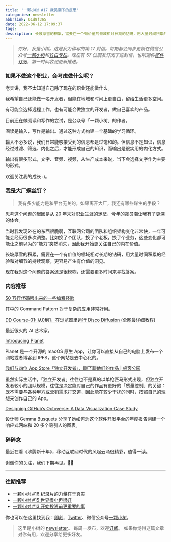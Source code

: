 ```yaml
---
title: '一颗小树 #17 裁员潮下的反思'
categories: newsletter
abbrlink: 61d8f365
date: 2022-06-12 17:09:37
tags:
description: 长坡厚雪的积累，需要在一个有价值的领域相对长期的钻研，用大量时间积累的经验和对细节的持续观察，更容易产生有价值的洞见。
---
```

> *你好，我是小树。这是我为你写的第 17 封信。每期都会同步更新在微信公众号[一颗小树](https://weixin.sogou.com/weixin?query=a_warm_tree)和[竹白专栏](https://xiaoshu.zhubai.love)。现在有 57 位朋友订阅了这封信，也欢迎你[邮件订阅](https://xiaoshu.zhubai.love)，第一时间收到更新推送。*

### 如果不做这个职业，会考虑做什么呢？

老实讲，我不太知道自己除了现在的职业还能做什么。

我希望自己还能做一名开发者，但能在地域和时间上更自由，留给生活更多空间。

有可能会选择远程工作，也有可能会做独立的开发者，做自己喜欢的产品。

目前还在做阅读和写作的尝试，是公众号「一颗小树」的作者。

阅读是输入，写作是输出。通过这种方式构建一个基础的学习循环。

输入不必多说，我们日常能够接受到的信息都是过饱和的。但信息不是知识，信息经过过滤、筛选、内化之后，才能形成自己的知识，而输出是很实用的内化方式。

输出有很多形式，文字、音频、视频，从生产成本来说，当下会选择文字作为主要的形式。

欢迎关注我的成长 :)。

### 我是大厂螺丝钉？

> 我有多少能力是和平台无关的，如果离开大厂，我还有哪些谋生的手段？

思考这个问题的起因是从 20 年末对职业生涯的迷茫，今年的裁员潮让我有了更深的体会。

当时我发现外在的东西很脆弱，互联网公司的团队和组织架构变化非常快，一年可能会经历很多次调整。比如换了个团队，换了个老板，换了个业务，这些变化都可能让之前以为的“能力”突然消失，因此我开始更关注自己的内在价值。

长坡厚雪的积累，需要在一个有价值的领域相对长期的钻研，用大量时间积累的经验和对细节的持续观察，更容易产生有价值的洞见。

现在我对这个问题的答案还是很模糊，还需要更多时间来寻找答案。

### 内容推荐

[50 万行代码喂出来的一些编程经验](https://mp.weixin.qq.com/s/SMxcxWZt4atct0bUHPMO0g)

其中的 Command Pattern 对于复杂的应用非常好用。

[DD Course-01: 从0到1，在浏览器里运行 Disco Diffusion (全网最详细教程)](https://mp.weixin.qq.com/s?__biz=MzAxMzMxNDIyOA==&mid=2655548050&idx=1&sn=373a72dc1fa9ccb99f444af0cc86dab1&chksm=8018a349b76f2a5ff15ad3456dadb3f263bc19f6f10e9f169a786a55bccbf22357ad3a593fd4&mpshare=1&scene=1&srcid=0607h30lipuwiiCnNadFhopU&sharer_sharetime=1654617867853&sharer_shareid=4c63140522fe404b48188e25cc789c37#rd)

最近很火的 AI 艺术家。

[Introducing Planet](https://ipfs.io/ipns/olivida.eth/D2FC97F4-4F27-4FE2-A6BE-12C8DF44BBC1/)

Planet 是一个开源的 macOS 原生 App，让你可以直接从自己的电脑上发布一个网站或者博客到 IPFS，这个网站是去中心化的。

[我们与四位 App Store「独立开发者」，聊了聊他们的作品 | 极客公园](http://www.geekpark.net/news/303164)

虽然实际生活中，「独立开发者」往往也不是真的以单枪匹马形式出现，但独立开发者较小的团队规模，往往是决定能对自己的作品有更好的「质量控制」的关键：既不需要与各种甲方或营销需求打交道，因此能在较少干扰的同时，按照自己的理想来创作自己的 App。

[Designing GitHub’s Octoverse: A Data Visualization Case Study](https://www.toptal.com/designers/data-visualization/github-data-visualization-case-study)

设计师 Gemma Busquets 分享了她如何为这个软件开发平台的年度报告创建一个响应式网站和 20 多个吸引人的图表。

### 碎碎念

最近在看《沸腾新十年》，移动互联网时代的风起云涌很精彩，值得一读。

谢谢你的关注，我们下期再见。👋🏻

---

### 往期推荐
- [一颗小树 #16 纪录片的力量在于真实](https://xiaoshu.zhubai.love/posts/2145411619529281536)
- [一颗小树 #15 世界很小但很好](https://xiaoshu.zhubai.love/posts/2142874378118070272)
- [一颗小树 #13 开始投资前更重要的事](https://xiaoshu.zhubai.love/posts/2137800906510094336)

你也可以在这里找到我：[即刻](https://okjk.co/3Vsn5T)、[Twitter](https://twitter.com/yeshu_in_future)、微信公众号[一颗小树](https://weixin.sogou.com/weixin?query=a_warm_tree)。

> 这里是小树的 [newsletter](https://xiaoshu.zhubai.love)。 每周一发布，欢迎[订阅](https://xiaoshu.zhubai.love)。
> 如果你觉得这篇文章对你有用，欢迎分享给更多好友。
